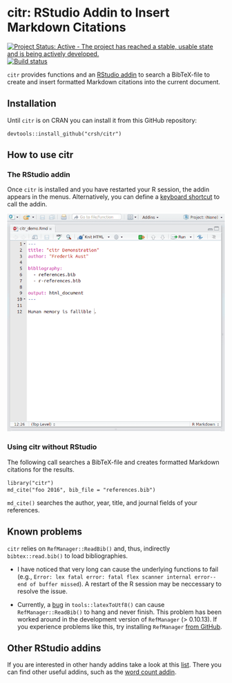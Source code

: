 citr: RStudio Addin to Insert Markdown Citations
================

[![Project Status: Active - The project has reached a stable, usable state and is being actively developed.](http://www.repostatus.org/badges/latest/active.svg)](http://www.repostatus.org/#active) [![Build status](https://travis-ci.org/crsh/citr.svg?branch=master)](https://travis-ci.org/crsh/citr)

`citr` provides functions and an [RStudio addin](https://rstudio.github.io/rstudioaddins/) to search a BibTeX-file to create and insert formatted Markdown citations into the current document.

Installation
------------

Until `citr` is on CRAN you can install it from this GitHub repository:

``` {r}
devtools::install_github("crsh/citr")
```

How to use citr
---------------

### The RStudio addin

Once `citr` is installed and you have restarted your R session, the addin appears in the menus. Alternatively, you can define a [keyboard shortcut](https://rstudio.github.io/rstudioaddins/#keyboard-shorcuts) to call the addin.

![](inst/images/addin_demo.gif)

### Using citr without RStudio

The following call searches a BibTeX-file and creates formatted Markdown citations for the results.

``` {r}
library("citr")
md_cite("foo 2016", bib_file = "references.bib")
```

`md_cite()` searches the author, year, title, and journal fields of your references.

Known problems
--------------

`citr` relies on `RefManager::ReadBib()` and, thus, indirectly `bibtex::read.bib()` to load bibliographies.

-   I have noticed that very long can cause the underlying functions to fail (e.g., `Error: lex fatal error: fatal flex scanner internal error--end of buffer missed`). A restart of the R session may be neccessary to resolve the issue.

-   Currently, a [bug](https://github.com/mwmclean/RefManageR/issues/16) in `tools::latexToUtf8()` can cause `RefManager::ReadBib()` to hang and never finish. This problem has been worked around in the development version of `RefManager` (&gt; 0.10.13). If you experience problems like this, try installing `RefManager` [from GitHub](https://github.com/mwmclean/RefManageR).

Other RStudio addins
--------------------

If you are interested in other handy addins take a look at this [list](https://github.com/daattali/addinslist#readme). There you can find other useful addins, such as the [word count addin](https://github.com/benmarwick/wordcountaddin).
